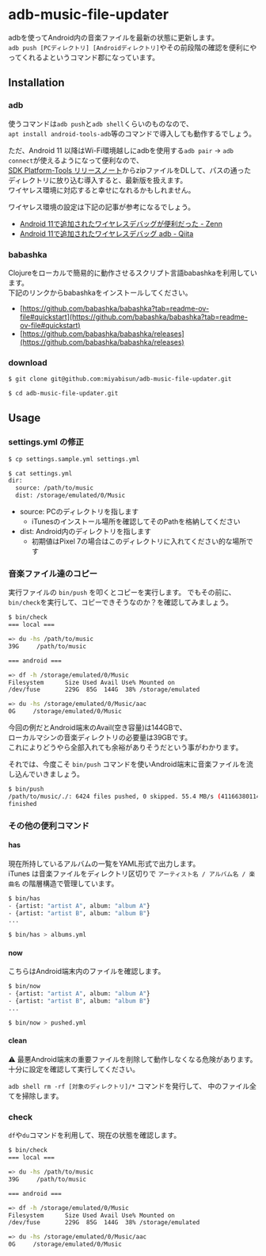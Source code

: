 # adb-music-file-updater

adbを使ってAndroid内の音楽ファイルを最新の状態に更新します。  
`adb push [PCディレクトリ] [Androidディレクトリ]`やその前段階の確認を便利にやってくれるよというコマンド郡になっています。

## Installation

### adb

使うコマンドは`adb push`と`adb shell`くらいのものなので、  
`apt install android-tools-adb`等のコマンドで導入しても動作するでしょう。

ただ、Android 11 以降はWi-Fi環境越しにadbを使用する`adb pair` -> `adb connect`が使えるようになって便利なので、  
[SDK Platform-Tools リリースノート](https://developer.android.com/studio/releases/platform-tools?hl=ja)からzipファイルをDLして、パスの通ったディレクトリに放り込む導入すると、最新版を扱えます。  
ワイヤレス環境に対応すると幸せになれるかもしれません。

ワイヤレス環境の設定は下記の記事が参考になるでしょう。

- [Android 11で追加されたワイヤレスデバッグが便利だった - Zenn](https://zenn.dev/ik11235/articles/android-wireless-debug)
- [Android 11で追加されたワイヤレスデバッグ adb - Qiita](https://qiita.com/foo4/items/8264b92d5ffa66b4f582)

### babashka

Clojureをローカルで簡易的に動作させるスクリプト言語babashkaを利用しています。  
下記のリンクからbabashkaをインストールしてください。  

- [https://github.com/babashka/babashka?tab=readme-ov-file#quickstart](https://github.com/babashka/babashka?tab=readme-ov-file#quickstart)
- [https://github.com/babashka/babashka/releases](https://github.com/babashka/babashka/releases)

### download

```bash
$ git clone git@github.com:miyabisun/adb-music-file-updater.git

$ cd adb-music-file-updater.git
```


## Usage

### settings.yml の修正

```bash
$ cp settings.sample.yml settings.yml

$ cat settings.yml
dir:
  source: /path/to/music
  dist: /storage/emulated/0/Music
```

- source: PCのディレクトリを指します
  - iTunesのインストール場所を確認してそのPathを格納してください
- dist: Android内のディレクトリを指します
  - 初期値はPixel 7の場合はこのディレクトリに入れてください的な場所です

### 音楽ファイル達のコピー

実行ファイルの `bin/push` を叩くとコピーを実行します。
でもその前に、`bin/check`を実行して、コピーできそうなのか？を確認してみましょう。

```bash
$ bin/check
=== local ===

=> du -hs /path/to/music
39G     /path/to/music

=== android ===

=> df -h /storage/emulated/0/Music
Filesystem      Size Used Avail Use% Mounted on
/dev/fuse       229G  85G  144G  38% /storage/emulated

=> du -hs /storage/emulated/0/Music/aac
0G     /storage/emulated/0/Music
```

今回の例だとAndroid端末のAvail(空き容量)は144GBで、  
ローカルマシンの音楽ディレクトリの必要量は39GBです。  
これによりどうやら全部入れても余裕がありそうだという事がわかります。

それでは、今度こそ `bin/push` コマンドを使いAndroid端末に音楽ファイルを流し込んでいきましょう。

```bash
$ bin/push
/path/to/music/./: 6424 files pushed, 0 skipped. 55.4 MB/s (41166380114 bytes in 709.271s)
finished
```

### その他の便利コマンド

#### has

現在所持しているアルバムの一覧をYAML形式で出力します。  
iTunes は音楽ファイルをディレクトリ区切りで `アーティスト名 / アルバム名 / 楽曲名` の階層構造で管理しています。

```bash
$ bin/has
- {artist: "artist A", album: "album A"}
- {artist: "artist B", album: "album B"}
...

$ bin/has > albums.yml
```

#### now

こちらはAndroid端末内のファイルを確認します。

```bash
$ bin/now
- {artist: "artist A", album: "album A"}
- {artist: "artist B", album: "album B"}
...

$ bin/now > pushed.yml
```

#### clean

:warning: 最悪Android端末の重要ファイルを削除して動作しなくなる危険があります。
十分に設定を確認して実行してください。

`adb shell rm -rf [対象のディレクトリ]/*` コマンドを発行して、
中のファイル全てを掃除します。

### check

`df`や`du`コマンドを利用して、現在の状態を確認します。

```bash
$ bin/check
=== local ===

=> du -hs /path/to/music
39G     /path/to/music

=== android ===

=> df -h /storage/emulated/0/Music
Filesystem      Size Used Avail Use% Mounted on
/dev/fuse       229G  85G  144G  38% /storage/emulated

=> du -hs /storage/emulated/0/Music/aac
0G     /storage/emulated/0/Music
```

